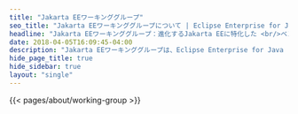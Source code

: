 ```yaml
---
title: "Jakarta EEワーキンググループ"
seo_title: "Jakarta EEワーキンググループについて | Eclipse Enterprise for Java (EE4J)"
headline: "Jakarta EEワーキンググループ：進化するJakarta EEに特化した <br/>ベンダー中立なコミュニティ"
date: 2018-04-05T16:09:45-04:00
description: "Jakarta EEワーキンググループは、Eclipse Enterprise for Java (EE4J) 技術の進化と導入を推進しています。私たちのビジョンと指針について学びましょう。"
hide_page_title: true
hide_sidebar: true
layout: "single"
---
```


{{< pages/about/working-group >}}

